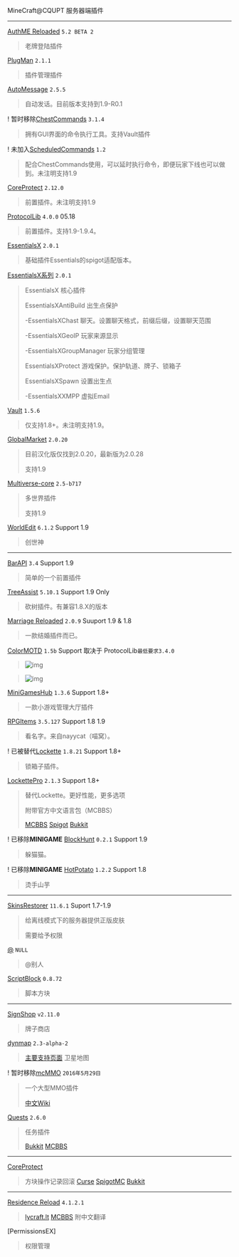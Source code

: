 MineCraft@CQUPT 服务器端插件

****

[AuthME Reloaded](http://dev.bukkit.org/bukkit-plugins/authme-reloaded) `5.2 BETA 2`

> 老牌登陆插件


[PlugMan](http://dev.bukkit.org/bukkit-plugins/plugman/) `2.1.1`

> 插件管理插件

[AutoMessage](http://dev.bukkit.org/bukkit-plugins/automessage) `2.5.5`

> 自动发话。目前版本支持到1.9-R0.1


! 暂时移除[ChestCommands](http://dev.bukkit.org/bukkit-plugins/chest-commands) `3.1.4`

> 拥有GUI界面的命令执行工具。支持Vault插件

! 未加入[ScheduledCommands](http://dev.bukkit.org/bukkit-plugins/scheduledcommands/) `1.2`

> 配合ChestCommands使用，可以延时执行命令，即便玩家下线也可以做到。未注明支持1.9

[CoreProtect](http://dev.bukkit.org/bukkit-plugins/coreprotect) `2.12.0`

> 前置插件。未注明支持1.9

[ProtocolLib](http://dev.bukkit.org/bukkit-plugins/protocollib) `4.0.0` 05.18

> 前置插件。支持1.9-1.9.4。

[EssentialsX](https://www.spigotmc.org/resources/essentialsx.9089/) `2.0.1` 

> 基础插件Essentials的spigot适配版本。

[EssentialsX系列](https://ci.drtshock.net/job/EssentialsX/) `2.0.1`

> EssentialsX		核心插件
>
> EssentialsXAntiBuild	出生点保护
>
> -EssentialsXChast	聊天。设置聊天格式，前缀后缀，设置聊天范围
>
> -EssentialsXGeoIP	玩家来源显示
>
> -EssentialsXGroupManager	玩家分组管理
>
> EssentialsXProtect	游戏保护。保护轨道、牌子、锁箱子
>
> EssentialsXSpawn	设置出生点
>
> -EssentialsXXMPP	虚拟Email

[Vault](http://dev.bukkit.org/bukkit-plugins/vault) `1.5.6` 

> 仅支持1.8+。未注明支持1.9。

[GlobalMarket](http://dev.bukkit.org/bukkit-plugins/global-market) `2.0.20`

> 目前汉化版仅找到2.0.20，最新版为2.0.28
>
> 支持1.9

[Multiverse-core](http://dev.bukkit.org/bukkit-plugins/multiverse-core) `2.5-b717`

> 多世界插件
>
> 支持1.9

[WorldEdit](http://dev.bukkit.org/bukkit-plugins/worldedit) `6.1.2` Support 1.9

> 创世神

---

[BarAPI](http://dev.bukkit.org/bukkit-plugins/bar-api/) `3.4` Support 1.9

> 简单的一个前置插件

[TreeAssist](https://www.spigotmc.org/resources/treeassist.16941/) `5.10.1` Support 1.9 Only

> 砍树插件。有兼容1.8.X的版本

[Marriage Reloaded](http://dev.bukkit.org/bukkit-plugins/marriage-reloaded/) `2.0.9` Suuport 1.9 & 1.8

> 一款结婚插件而已。

[ColorMOTD](http://www.mcbbs.net/thread-448326-1-1.html) `1.5b` Support 取决于 ProtocolLib`最低要求3.4.0` 

> ![img](http://i1.buimg.com/f388788dd36290c9.png)



> ![img](http://i1.buimg.com/5de06ef42ba3e8ec.png)

[MiniGamesHub](http://www.mcbbs.net/thread-581571-1-1.html) `1.3.6` Support 1.8+

> 一款小游戏管理大厅插件

[RPGItems](https://www.spigotmc.org/resources/rpgitems.17549/) `3.5.127` Support 1.8 1.9

> 看名字。来自nayycat（喵窝）。

! 已被替代[Lockette](http://dev.bukkit.org/bukkit-plugins/lockette/) `1.8.21` Support 1.8+

> 锁箱子插件。

[LockettePro]() `2.1.3` Support 1.8+

> 替代Lockette。更好性能，更多选项
>
> 附带官方中文语言包（MCBBS）
>
> [MCBBS](http://www.mcbbs.net/thread-567962-1-1.html)	[Spigot](https://www.spigotmc.org/resources/lockettepro.20427/)	[Bukkit](http://dev.bukkit.org/bukkit-plugins/lockettepro/files/) 

! 已移除**MINIGAME** [BlockHunt](http://dev.bukkit.org/bukkit-plugins/blockhunt/) `0.2.1` Support 1.9

> 躲猫猫。

! 已移除**MINIGAME** [HotPotato](http://dev.bukkit.org/bukkit-plugins/hot-potato/) `1.2.2` Support 1.8

> 烫手山芋

----

[SkinsRestorer](https://www.spigotmc.org/resources/skinsrestorer.2124/) `11.6.1` Suport 1.7-1.9

> 给离线模式下的服务器提供正版皮肤
>
> 需要给予权限

[@](http://www.mcbbs.net/thread-210101-1-1.html) `NULL` 

> @别人

[ScriptBlock]() `0.8.72`

> 脚本方块

---

[SignShop](http://dev.bukkit.org/bukkit-plugins/signshop/) `v2.11.0`

> 牌子商店

[dynmap](https://www.spigotmc.org/resources/dynmap.274/) `2.3-alpha-2`

> [主要支持页面](https://www.spigotmc.org/resources/dynmap.274/) 
> 卫星地图

! 暂时移除[mcMMO](http://www.mcbbs.net/thread-107124-1-1.html) `2016年5月29日` 

> 一个大型MMO插件
>
> [中文Wiki](http://www.mcbbs.net/thread-552650-1-1.html) 

[Quests]() `2.6.0`

> 任务插件
>
> [Bukkit](http://dev.bukkit.org/bukkit-plugins/quests/)	[MCBBS](http://www.mcbbs.net/thread-231713-1-1.html)

---

[CoreProtect]() 

> 方块操作记录回滚
> [Curse](http://mods.curse.com/bukkit-plugins/minecraft/coreprotect)	[SpigotMC](https://www.spigotmc.org/resources/coreprotect.8631/)	[Bukkit](http://dev.bukkit.org/bukkit-plugins/coreprotect/)

---

[Residence Reload]() `4.1.2.1`

> [lycraft.lt](http://ltcraft.lt/Residence/)	[MCBBS](http://www.mcbbs.net/thread-559010-1-1.html) 附中文翻译

[PermissionsEX]

> 权限管理